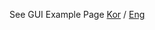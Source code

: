 See GUI Example Page  [Kor](https://genshin-craft.github.io/index.html) / [Eng](https://genshin-craft.github.io/index_en.html)
